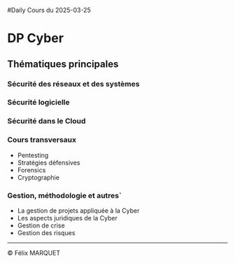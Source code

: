 #Daily 
Cours du 2025-03-25

# DP Cyber
## Thématiques principales
### Sécurité des réseaux et des systèmes
### Sécurité logicielle
### Sécurité dans le Cloud
### Cours transversaux
- Pentesting
- Stratégies défensives
- Forensics
- Cryptographie
### Gestion, méthodologie et autres`
- La gestion de projets appliquée à la Cyber
- Les aspects juridiques de la Cyber
- Gestion de crise
- Gestion des risques

---
&copy; Félix MARQUET